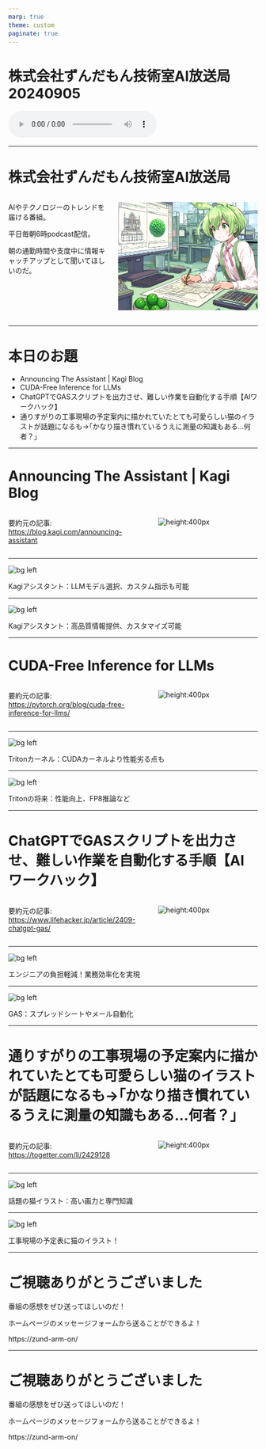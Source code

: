 ```yaml
---
marp: true
theme: custom
paginate: true
---
```


<!-- _class: title -->

# 株式会社ずんだもん技術室AI放送局 20240905

<audio controls src="/audio/株式会社ずんだもん技術室AI放送局_podcast_20240905.mp3"></audio>



---

#  株式会社ずんだもん技術室AI放送局

<div class="columns">
<div style="flex: 5;">

AIやテクノロジーのトレンドを届ける番組。

平日毎朝6時podcast配信。

朝の通勤時間や支度中に情報キャッチアップとして聞いてほしいのだ。

</div>
<div style="flex: 7;">

![height:500px](/images/zundarmon_titlebar2.jpg)

</div>
</div>

---

# 本日のお題

- Announcing The Assistant | Kagi Blog
- CUDA-Free Inference for LLMs
- ChatGPTでGASスクリプトを出力させ、難しい作業を自動化する手順【AIワークハック】
- 通りすがりの工事現場の予定案内に描かれていたとても可愛らしい猫のイラストが話題になるも→｢かなり描き慣れているうえに測量の知識もある...何者？｣

---

# Announcing The Assistant | Kagi Blog

<div class="columns">
<div style="flex: 7;">

要約元の記事: https://blog.kagi.com/announcing-assistant

</div>
<div style="flex: 5;">

![height:400px](/slides/20240905/images/3.jpg)

</div>
</div>

---

![bg left](/slides/20240905/images/4.jpg)

Kagiアシスタント：LLMモデル選択、カスタム指示も可能

---

![bg left](/slides/20240905/images/5.jpg)

Kagiアシスタント：高品質情報提供、カスタマイズ可能

---

# CUDA-Free Inference for LLMs

<div class="columns">
<div style="flex: 7;">

要約元の記事: https://pytorch.org/blog/cuda-free-inference-for-llms/

</div>
<div style="flex: 5;">

![height:400px](/slides/20240905/images/6.jpg)

</div>
</div>

---

![bg left](/slides/20240905/images/7.jpg)

Tritonカーネル：CUDAカーネルより性能劣る点も

---

![bg left](/slides/20240905/images/8.jpg)

Tritonの将来：性能向上、FP8推論など

---

# ChatGPTでGASスクリプトを出力させ、難しい作業を自動化する手順【AIワークハック】

<div class="columns">
<div style="flex: 7;">

要約元の記事: https://www.lifehacker.jp/article/2409-chatgpt-gas/

</div>
<div style="flex: 5;">

![height:400px](/slides/20240905/images/9.jpg)

</div>
</div>

---

![bg left](/slides/20240905/images/10.jpg)

エンジニアの負担軽減！業務効率化を実現

---

![bg left](/slides/20240905/images/11.jpg)

GAS：スプレッドシートやメール自動化

---

# 通りすがりの工事現場の予定案内に描かれていたとても可愛らしい猫のイラストが話題になるも→｢かなり描き慣れているうえに測量の知識もある...何者？｣

<div class="columns">
<div style="flex: 7;">

要約元の記事: https://togetter.com/li/2429128

</div>
<div style="flex: 5;">

![height:400px](/slides/20240905/images/12.jpg)

</div>
</div>

---

![bg left](/slides/20240905/images/13.jpg)

話題の猫イラスト：高い画力と専門知識

---

![bg left](/slides/20240905/images/14.jpg)

工事現場の予定表に猫のイラスト！

---

<!-- _class: end -->

# ご視聴ありがとうございました

番組の感想をぜひ送ってほしいのだ！

ホームページのメッセージフォームから送ることができるよ！

https://zund-arm-on/

---

<!-- _class: end -->

# ご視聴ありがとうございました

番組の感想をぜひ送ってほしいのだ！

ホームページのメッセージフォームから送ることができるよ！

https://zund-arm-on/

